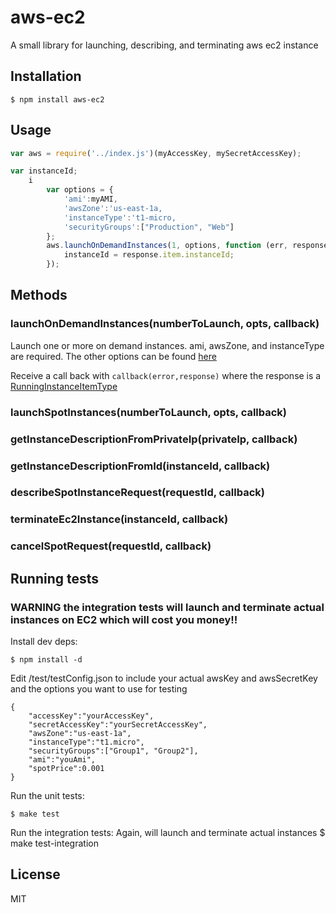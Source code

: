 # aws-ec2

  A small library for launching, describing, and terminating aws ec2 instance

## Installation

    $ npm install aws-ec2

## Usage


```js
var aws = require('../index.js')(myAccessKey, mySecretAccessKey);

var instanceId;
	i
		var options = {
			'ami':myAMI,
			'awsZone':'us-east-1a,
			'instanceType':'t1-micro,
			'securityGroups':["Production", "Web"]
		};
		aws.launchOnDemandInstances(1, options, function (err, response) {
			instanceId = response.item.instanceId;
		});
```

## Methods

### launchOnDemandInstances(numberToLaunch, opts, callback)
Launch one or more on demand instances.
ami, awsZone, and instanceType are required. The other options can be found [here](http://docs.amazonwebservices.com/AWSEC2/latest/APIReference/ApiReference-query-RunInstances.html)

Receive a call back with ```callback(error,response)``` where the response is a [RunningInstanceItemType](http://docs.amazonwebservices.com/AWSEC2/latest/APIReference/ApiReference-ItemType-RunningInstancesItemType.html)

### launchSpotInstances(numberToLaunch, opts, callback)
### getInstanceDescriptionFromPrivateIp(privateIp, callback)
### getInstanceDescriptionFromId(instanceId, callback)
### describeSpotInstanceRequest(requestId, callback)
### terminateEc2Instance(instanceId, callback)
### cancelSpotRequest(requestId, callback)



## Running tests
### WARNING the integration tests will launch and terminate actual instances on EC2 which will cost you money!!
  Install dev deps:

    $ npm install -d

  Edit /test/testConfig.json to include your actual awsKey and awsSecretKey and the options you want to use for testing
  ```
  {
      "accessKey":"yourAccessKey",
      "secretAccessKey":"yourSecretAccessKey",
      "awsZone":"us-east-1a",
      "instanceType":"t1.micro",
      "securityGroups":["Group1", "Group2"],
      "ami":"youAmi",
      "spotPrice":0.001
  }
  ```

  Run the unit tests:

    $ make test

  Run the integration tests:
  Again, will launch and terminate actual instances
    $ make test-integration

## License

MIT